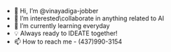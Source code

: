 - 👋 Hi, I’m @vinayadiga-jobber
- 👀 I’m interested\collaborate in anything related to AI
- 🌱 I’m currently learning everyday
- 💡 Always ready to IDEATE together! 
- 📫 How to reach me - (437)990-3154

<!---
vinayadiga-jobber/vinayadiga-jobber is a ✨ special ✨ repository because its `README.md` (this file) appears on your GitHub profile.
You can click the Preview link to take a look at your changes.
--->
